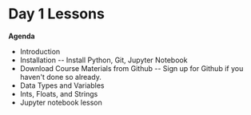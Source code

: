 # Day 1 Lessons

**Agenda**
- Introduction
- Installation
-- Install Python, Git, Jupyter Notebook
- Download Course Materials from Github
-- Sign up for Github if you haven't done so already.
- Data Types and Variables
- Ints, Floats, and Strings
- Jupyter notebook lesson


